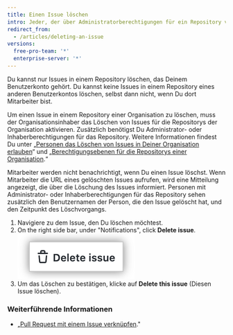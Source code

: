 ```yaml
---
title: Einen Issue löschen
intro: Jeder, der über Administratorberechtigungen für ein Repository verfügt, kann einen Issue dauerhaft aus einem Repository löschen.
redirect_from:
  - /articles/deleting-an-issue
versions:
  free-pro-team: '*'
  enterprise-server: '*'
---
```


Du kannst nur Issues in einem Repository löschen, das Deinem Benutzerkonto gehört. Du kannst keine Issues in einem Repository eines anderen Benutzerkontos löschen, selbst dann nicht, wenn Du dort Mitarbeiter bist.

Um einen Issue in einem Repository einer Organisation zu löschen, muss der Organisationsinhaber das Löschen von Issues für die Repositorys der Organisation aktivieren. Zusätzlich benötigst Du Administrator- oder Inhaberberechtigungen für das Repository. Weitere Informationen findest Du unter „[Personen das Löschen von Issues in Deiner Organisation erlauben](/articles/allowing-people-to-delete-issues-in-your-organization)“ und „[Berechtigungsebenen für die Repositorys einer Organisation](/articles/repository-permission-levels-for-an-organization/).“

Mitarbeiter werden nicht benachrichtigt, wenn Du einen Issue löschst. Wenn Mitarbeiter die URL eines gelöschten Issues aufrufen, wird eine Mitteilung angezeigt, die über die Löschung des Issues informiert. Personen mit Administrator- oder Inhaberberechtigungen für das Repository sehen zusätzlich den Benutzernamen der Person, die den Issue gelöscht hat, und den Zeitpunkt des Löschvorgangs.

1. Navigiere zu dem Issue, den Du löschen möchtest.
3. On the right side bar, under "Notifications", click **Delete issue**. !["Delete issue" text highlighted on bottom of the issue page's right side bar](/assets/images/help/issues/delete-issue.png)
4. Um das Löschen zu bestätigen, klicke auf **Delete this issue** (Diesen Issue löschen).

### Weiterführende Informationen

- „[Pull Request mit einem Issue verknüpfen](/github/managing-your-work-on-github/linking-a-pull-request-to-an-issue)."
